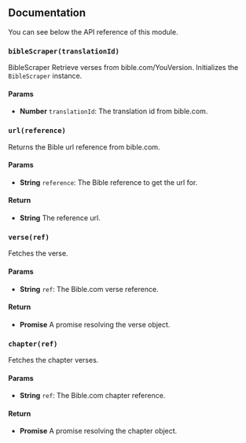 ## Documentation

You can see below the API reference of this module.

### `bibleScraper(translationId)`
BibleScraper
Retrieve verses from bible.com/YouVersion. Initializes the `BibleScraper` instance.

#### Params

- **Number** `translationId`: The translation id from bible.com.

### `url(reference)`
Returns the Bible url reference from bible.com.

#### Params

- **String** `reference`: The Bible reference to get the url for.

#### Return
- **String** The reference url.

### `verse(ref)`
Fetches the verse.

#### Params

- **String** `ref`: The Bible.com verse reference.

#### Return
- **Promise** A promise resolving the verse object.

### `chapter(ref)`
Fetches the chapter verses.

#### Params

- **String** `ref`: The Bible.com chapter reference.

#### Return
- **Promise** A promise resolving the chapter object.

